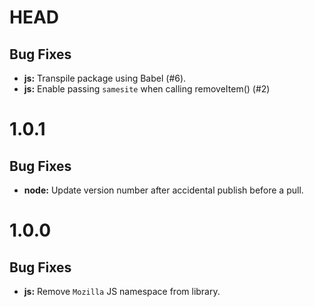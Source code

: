 # HEAD

## Bug Fixes

-   **js:** Transpile package using Babel (#6).
-   **js:** Enable passing `samesite` when calling removeItem() (#2)

# 1.0.1

## Bug Fixes

-   **node:** Update version number after accidental publish before a pull.

# 1.0.0

## Bug Fixes

-   **js:** Remove `Mozilla` JS namespace from library.

